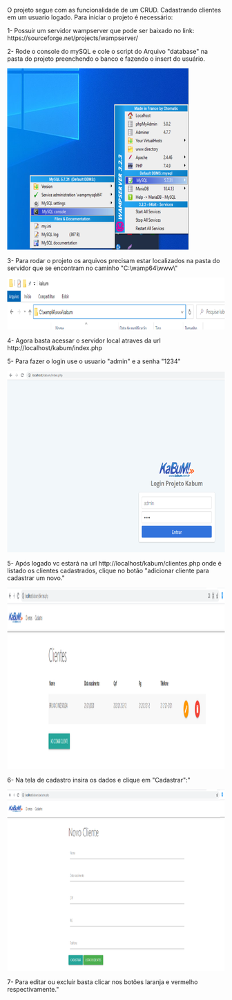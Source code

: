 O projeto segue com as funcionalidade de um CRUD.
Cadastrando clientes em um usuario logado.
Para iniciar o projeto é necessário:

<p>1- Possuir um servidor wampserver que pode ser baixado no link:
<br/> https://sourceforge.net/projects/wampserver/ </p>

<p>2- Rode o console do mySQL e cole o script do Arquivo "database" na pasta do projeto preenchendo o banco e fazendo o insert do usuário. <br/></p>
 <img src=".github/banco.png"  height="420" width="420">

<p>3- Para rodar o projeto os arquivos precisam estar localizados na pasta do servidor que se encontram no caminho "C:\wamp64\www\" <br/></p>
 <img src=".github/caminho.png"  height="120" width="820">

<p>4- Agora basta acessar o servidor local atraves da url http://localhost/kabum/index.php<br/></p>

<p>5- Para fazer o login use o usuario "admin" e a senha "1234"<br/></p>
 <img src=".github/login.png"  height="420" width="1020">
 
<p>5- Após logado vc estará na url http://localhost/kabum/clientes.php onde é listado os clientes cadastrados, clique no botão "adicionar cliente para cadastrar um novo."<br/></p>
 <img src=".github/lista.png"  height="420" width="1020">

<p>6- Na tela de cadastro insira os dados e clique em "Cadastrar":"<br/></p>
 <img src=".github/cadastro.png"  height="420" width="1020">
 
<p>7- Para editar ou excluir basta clicar nos botões laranja e vermelho respectivamente."<br/></p>



 
